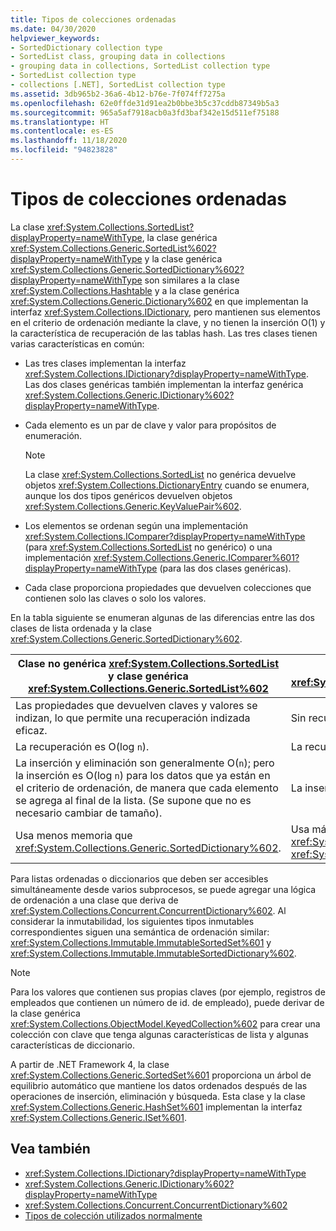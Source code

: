 ```yaml
---
title: Tipos de colecciones ordenadas
ms.date: 04/30/2020
helpviewer_keywords:
- SortedDictionary collection type
- SortedList class, grouping data in collections
- grouping data in collections, SortedList collection type
- SortedList collection type
- collections [.NET], SortedList collection type
ms.assetid: 3db965b2-36a6-4b12-b76e-7f074ff7275a
ms.openlocfilehash: 62e0ffde31d91ea2b0bbe3b5c37cddb87349b5a3
ms.sourcegitcommit: 965a5af7918acb0a3fd3baf342e15d511ef75188
ms.translationtype: HT
ms.contentlocale: es-ES
ms.lasthandoff: 11/18/2020
ms.locfileid: "94823828"
---
```

# <a name="sorted-collection-types"></a>Tipos de colecciones ordenadas

La clase <xref:System.Collections.SortedList?displayProperty=nameWithType>, la clase genérica <xref:System.Collections.Generic.SortedList%602?displayProperty=nameWithType> y la clase genérica <xref:System.Collections.Generic.SortedDictionary%602?displayProperty=nameWithType> son similares a la clase <xref:System.Collections.Hashtable> y a la clase genérica <xref:System.Collections.Generic.Dictionary%602> en que implementan la interfaz <xref:System.Collections.IDictionary>, pero mantienen sus elementos en el criterio de ordenación mediante la clave, y no tienen la inserción O(1) y la característica de recuperación de las tablas hash. Las tres clases tienen varias características en común:

- Las tres clases implementan la interfaz <xref:System.Collections.IDictionary?displayProperty=nameWithType>. Las dos clases genéricas también implementan la interfaz genérica <xref:System.Collections.Generic.IDictionary%602?displayProperty=nameWithType>.

- Cada elemento es un par de clave y valor para propósitos de enumeración.

   > [!NOTE]
   > La clase <xref:System.Collections.SortedList> no genérica devuelve objetos <xref:System.Collections.DictionaryEntry> cuando se enumera, aunque los dos tipos genéricos devuelven objetos <xref:System.Collections.Generic.KeyValuePair%602>.

- Los elementos se ordenan según una implementación <xref:System.Collections.IComparer?displayProperty=nameWithType> (para <xref:System.Collections.SortedList> no genérico) o una implementación <xref:System.Collections.Generic.IComparer%601?displayProperty=nameWithType> (para las dos clases genéricas).

- Cada clase proporciona propiedades que devuelven colecciones que contienen solo las claves o solo los valores.

En la tabla siguiente se enumeran algunas de las diferencias entre las dos clases de lista ordenada y la clase <xref:System.Collections.Generic.SortedDictionary%602>.

| Clase no genérica <xref:System.Collections.SortedList> y clase genérica <xref:System.Collections.Generic.SortedList%602> | Clase genérica <xref:System.Collections.Generic.SortedDictionary%602> |
|--|--|
| Las propiedades que devuelven claves y valores se indizan, lo que permite una recuperación indizada eficaz. | Sin recuperación indizada. |
| La recuperación es O(log `n`). | La recuperación es O(log `n`). |
| La inserción y eliminación son generalmente O(`n`); pero la inserción es O(log `n`) para los datos que ya están en el criterio de ordenación, de manera que cada elemento se agrega al final de la lista. (Se supone que no es necesario cambiar de tamaño). | La inserción y eliminación son O(log `n`). |
| Usa menos memoria que <xref:System.Collections.Generic.SortedDictionary%602>. | Usa más memoria que la clase no genérica <xref:System.Collections.SortedList> y la clase genérica <xref:System.Collections.Generic.SortedList%602>. |

Para listas ordenadas o diccionarios que deben ser accesibles simultáneamente desde varios subprocesos, se puede agregar una lógica de ordenación a una clase que deriva de <xref:System.Collections.Concurrent.ConcurrentDictionary%602>. Al considerar la inmutabilidad, los siguientes tipos inmutables correspondientes siguen una semántica de ordenación similar: <xref:System.Collections.Immutable.ImmutableSortedSet%601> y <xref:System.Collections.Immutable.ImmutableSortedDictionary%602>.

> [!NOTE]
> Para los valores que contienen sus propias claves (por ejemplo, registros de empleados que contienen un número de id. de empleado), puede derivar de la clase genérica <xref:System.Collections.ObjectModel.KeyedCollection%602> para crear una colección con clave que tenga algunas características de lista y algunas características de diccionario.

A partir de .NET Framework 4, la clase <xref:System.Collections.Generic.SortedSet%601> proporciona un árbol de equilibrio automático que mantiene los datos ordenados después de las operaciones de inserción, eliminación y búsqueda. Esta clase y la clase <xref:System.Collections.Generic.HashSet%601> implementan la interfaz <xref:System.Collections.Generic.ISet%601>.

## <a name="see-also"></a>Vea también

- <xref:System.Collections.IDictionary?displayProperty=nameWithType>
- <xref:System.Collections.Generic.IDictionary%602?displayProperty=nameWithType>
- <xref:System.Collections.Concurrent.ConcurrentDictionary%602>
- [Tipos de colección utilizados normalmente](commonly-used-collection-types.md)
